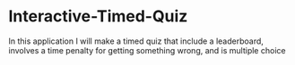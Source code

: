 # Interactive-Timed-Quiz
In this application I will make a timed quiz that include a leaderboard, involves a time penalty for getting something wrong, and is multiple choice
